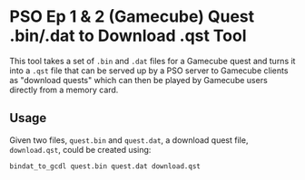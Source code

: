 # PSO Ep 1 & 2 (Gamecube) Quest .bin/.dat to Download .qst Tool

This tool takes a set of `.bin` and `.dat` files for a Gamecube quest and turns it into a `.qst` file that can be
served up by a PSO server to Gamecube clients as "download quests" which can then be played by Gamecube users directly
from a memory card.

## Usage

Given two files, `quest.bin` and `quest.dat`, a download quest file, `download.qst`, could be created using:

```text
bindat_to_gcdl quest.bin quest.dat download.qst
```
